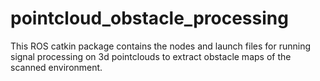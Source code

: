 # pointcloud_obstacle_processing
This ROS catkin package contains the nodes and launch files for running signal processing on 3d pointclouds to extract obstacle maps of the scanned environment.
